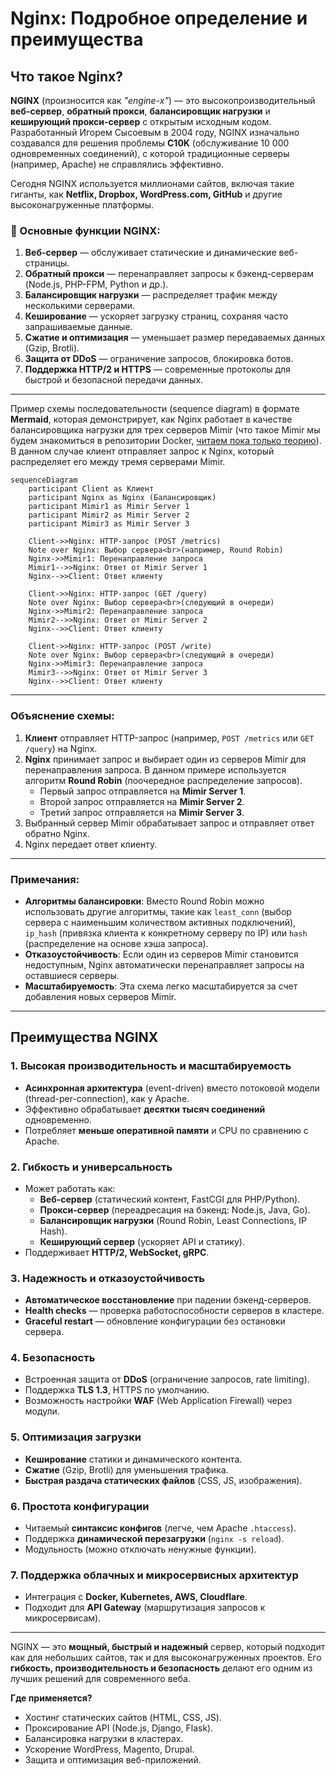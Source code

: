 # **Nginx: Подробное определение и преимущества**

## **Что такое Nginx?**  

**NGINX** (произносится как *"engine-x"*) — это высокопроизводительный **веб-сервер**, **обратный прокси**, **балансировщик нагрузки** и **кеширующий прокси-сервер** с открытым исходным кодом. Разработанный Игорем Сысоевым в 2004 году, NGINX изначально создавался для решения проблемы **C10K** (обслуживание 10 000 одновременных соединений), с которой традиционные серверы (например, Apache) не справлялись эффективно.  

Сегодня NGINX используется миллионами сайтов, включая такие гиганты, как **Netflix, Dropbox, WordPress.com, GitHub** и другие высоконагруженные платформы.  

### **🔹 Основные функции NGINX:**  
1. **Веб-сервер** — обслуживает статические и динамические веб-страницы.  
2. **Обратный прокси** — перенаправляет запросы к бэкенд-серверам (Node.js, PHP-FPM, Python и др.).  
3. **Балансировщик нагрузки** — распределяет трафик между несколькими серверами.  
4. **Кеширование** — ускоряет загрузку страниц, сохраняя часто запрашиваемые данные.  
5. **Сжатие и оптимизация** — уменьшает размер передаваемых данных (Gzip, Brotli).  
6. **Защита от DDoS** — ограничение запросов, блокировка ботов.  
7. **Поддержка HTTP/2 и HTTPS** — современные протоколы для быстрой и безопасной передачи данных.  

---

Пример схемы последовательности (sequence diagram) в формате **Mermaid**, которая демонстрирует, как Nginx работает в качестве балансировщика нагрузки для трех серверов Mimir (что такое Mimir мы будем знакомиться в репозитории Docker, [читаем пока только теорию](https://github.com/lamjob1993/docker-monitoring/tree/main/mimir)). В данном случае клиент отправляет запрос к Nginx, который распределяет его между тремя серверами Mimir.

```mermaid
sequenceDiagram
    participant Client as Клиент
    participant Nginx as Nginx (Балансировщик)
    participant Mimir1 as Mimir Server 1
    participant Mimir2 as Mimir Server 2
    participant Mimir3 as Mimir Server 3

    Client->>Nginx: HTTP-запрос (POST /metrics)
    Note over Nginx: Выбор сервера<br>(например, Round Robin)
    Nginx->>Mimir1: Перенаправление запроса
    Mimir1-->>Nginx: Ответ от Mimir Server 1
    Nginx-->>Client: Ответ клиенту

    Client->>Nginx: HTTP-запрос (GET /query)
    Note over Nginx: Выбор сервера<br>(следующий в очереди)
    Nginx->>Mimir2: Перенаправление запроса
    Mimir2-->>Nginx: Ответ от Mimir Server 2
    Nginx-->>Client: Ответ клиенту

    Client->>Nginx: HTTP-запрос (POST /write)
    Note over Nginx: Выбор сервера<br>(следующий в очереди)
    Nginx->>Mimir3: Перенаправление запроса
    Mimir3-->>Nginx: Ответ от Mimir Server 3
    Nginx-->>Client: Ответ клиенту
```

---

### Объяснение схемы:

1. **Клиент** отправляет HTTP-запрос (например, `POST /metrics` или `GET /query`) на Nginx.
2. **Nginx** принимает запрос и выбирает один из серверов Mimir для перенаправления запроса. В данном примере используется алгоритм **Round Robin** (поочередное распределение запросов).
   - Первый запрос отправляется на **Mimir Server 1**.
   - Второй запрос отправляется на **Mimir Server 2**.
   - Третий запрос отправляется на **Mimir Server 3**.
3. Выбранный сервер Mimir обрабатывает запрос и отправляет ответ обратно Nginx.
4. Nginx передает ответ клиенту.

---

### Примечания:
- **Алгоритмы балансировки**: Вместо Round Robin можно использовать другие алгоритмы, такие как `least_conn` (выбор сервера с наименьшим количеством активных подключений), `ip_hash` (привязка клиента к конкретному серверу по IP) или `hash` (распределение на основе хэша запроса).
- **Отказоустойчивость**: Если один из серверов Mimir становится недоступным, Nginx автоматически перенаправляет запросы на оставшиеся серверы.
- **Масштабируемость**: Эта схема легко масштабируется за счет добавления новых серверов Mimir.

---

## **Преимущества NGINX**  

### **1. Высокая производительность и масштабируемость**  
- **Асинхронная архитектура** (event-driven) вместо потоковой модели (thread-per-connection), как у Apache.  
- Эффективно обрабатывает **десятки тысяч соединений** одновременно.  
- Потребляет **меньше оперативной памяти** и CPU по сравнению с Apache.  

### **2. Гибкость и универсальность**  
- Может работать как:  
  - **Веб-сервер** (статический контент, FastCGI для PHP/Python).  
  - **Прокси-сервер** (переадресация на бэкенд: Node.js, Java, Go).  
  - **Балансировщик нагрузки** (Round Robin, Least Connections, IP Hash).  
  - **Кеширующий сервер** (ускоряет API и статику).  
- Поддерживает **HTTP/2, WebSocket, gRPC**.  

### **3. Надежность и отказоустойчивость**  
- **Автоматическое восстановление** при падении бэкенд-серверов.  
- **Health checks** — проверка работоспособности серверов в кластере.  
- **Graceful restart** — обновление конфигурации без остановки сервера.  

### **4. Безопасность**  
- Встроенная защита от **DDoS** (ограничение запросов, rate limiting).  
- Поддержка **TLS 1.3**, HTTPS по умолчанию.  
- Возможность настройки **WAF** (Web Application Firewall) через модули.  

### **5. Оптимизация загрузки**  
- **Кеширование** статики и динамического контента.  
- **Сжатие** (Gzip, Brotli) для уменьшения трафика.  
- **Быстрая раздача статических файлов** (CSS, JS, изображения).  

### **6. Простота конфигурации**  
- Читаемый **синтаксис конфигов** (легче, чем Apache `.htaccess`).  
- Поддержка **динамической перезагрузки** (`nginx -s reload`).  
- Модульность (можно отключать ненужные функции).  

### **7. Поддержка облачных и микросервисных архитектур**  
- Интеграция с **Docker, Kubernetes, AWS, Cloudflare**.  
- Подходит для **API Gateway** (маршрутизация запросов к микросервисам).  

---

NGINX — это **мощный, быстрый и надежный** сервер, который подходит как для небольших сайтов, так и для высоконагруженных проектов. Его **гибкость, производительность и безопасность** делают его одним из лучших решений для современного веба.  

**Где применяется?**  
- Хостинг статических сайтов (HTML, CSS, JS).  
- Проксирование API (Node.js, Django, Flask).  
- Балансировка нагрузки в кластерах.  
- Ускорение WordPress, Magento, Drupal.  
- Защита и оптимизация веб-приложений.  
